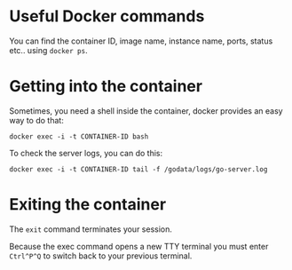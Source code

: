 
# Useful Docker commands
You can find the container ID, image name, instance name, ports, status etc..  using `docker ps`.

# Getting into the container
Sometimes, you need a shell inside the container, docker provides an easy way to do that:
```
docker exec -i -t CONTAINER-ID bash
```
To check the server logs, you can do this:
```
docker exec -i -t CONTAINER-ID tail -f /godata/logs/go-server.log
```

# Exiting the container
The `exit` command terminates your session.  

Because the exec command opens a new TTY terminal you must enter `Ctrl^P^Q` to switch back to your previous terminal. 
